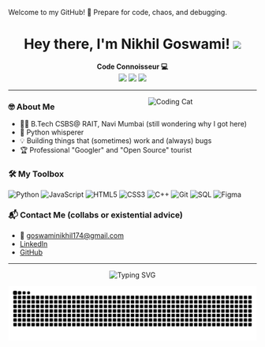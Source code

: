    Welcome to my GitHub! 🚀
   Prepare for code, chaos, and debugging.

<h1 align="center">Hey there, I'm Nikhil Goswami! <img src="https://media.giphy.com/media/hvRJCLFzcasrR4ia7z/giphy.gif" width="35"/></h1>

<p align="center">
  <b>Code Connoisseur 💻</b><br>
  <a href="https://linkedin.com/in/nikhil-goswami-a12183253"><img src="https://img.shields.io/badge/LinkedIn-blue?logo=linkedin&logoColor=white"></a>
  <a href="mailto:goswamianikhi1174@gmail.com"><img src="https://img.shields.io/badge/Email-D14836?logo=gmail&logoColor=white"></a>
  <a href="https://github.com/MileWhile"><img src="https://img.shields.io/badge/GitHub-181717?logo=github&logoColor=white"></a>
</p>

---

<img align="right" src="https://media.giphy.com/media/3o7qE1YN7aBOFPRw8E/giphy.gif" width="220" alt="Coding Cat"/>

### 🤓 About Me

- 👨‍🎓 B.Tech CSBS@ RAIT, Navi Mumbai (still wondering why I got here)
- 🐍 Python whisperer
- 💡 Building things that (sometimes) work and (always) bugs
- 🏆 Professional "Googler" and "Open Source" tourist


### 🛠️ My Toolbox

![Python](https://img.shields.io/badge/Python-3670A0?logo=python&logoColor=white)
![JavaScript](https://img.shields.io/badge/JavaScript-F7DF1E?logo=javascript&logoColor=black)
![HTML5](https://img.shields.io/badge/HTML5-E34F26?logo=html5&logoColor=white)
![CSS3](https://img.shields.io/badge/CSS3-1572B6?logo=css3&logoColor=white)
![C++](https://img.shields.io/badge/C++-00599C?logo=c%2B%2B&logoColor=white)
![Git](https://img.shields.io/badge/Git-F05032?logo=git&logoColor=white)
![SQL](https://img.shields.io/badge/SQL-4479A1?logo=postgresql&logoColor=white)
![Figma](https://img.shields.io/badge/Figma-F24E1E?logo=figma&logoColor=white)

### 📬 Contact Me (collabs or existential advice)

- 📧 goswaminikhil174@gmail.com
- [LinkedIn](https://linkedin.com/in/nikhil-goswami-a12183253)
- [GitHub](https://github.com/MileWhile)

---

<p align="center">
  <img src="https://readme-typing-svg.herokuapp.com?font=Fira+Code&duration=2000&pause=800&color=36BCF7&width=435&lines=404+Sleep+Not+Found;Thanks+for+scrolling!+Star+my+repos+or+send+me+a+dad+joke!+%F0%9F%98%8A" alt="Typing SVG"/>
</p>

<!--
**MileWhile/MileWhile** is a ✨ _special_ ✨ repository because its `README.md` (this file) appears on your GitHub profile.

Here are some ideas to get you started:

- 🔭 I’m currently working on ...
- 🌱 I’m currently learning ...
- 👯 I’m looking to collaborate on ...
- 🤔 I’m looking for help with ...
- 💬 Ask me about ...
- 📫 How to reach me: ...
- 😄 Pronouns: ...
- ⚡ Fun fact: ...
-->
<div align="center">
 
 ![snake gif](https://github.com/MileWhile/MileWhile/blob/output/github-snake-dark.svg)

</div>
